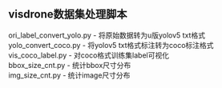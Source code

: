 ## visdrone数据集处理脚本
ori_label_convert_yolo.py - 将原始数据转为u版yolov5 txt格式  
yolo_convert_coco.py - 将yolov5 txt格式标注转为coco标注格式  
vis_coco_label.py - 对coco格式训练集label可视化  
bbox_size_cnt.py - 统计bbox尺寸分布  
img_size_cnt.py - 统计image尺寸分布  